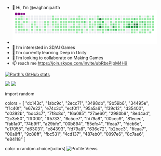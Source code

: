 - 👋 Hi, I’m @vaghaniparth
- ![](https://github.com/vaghaniparth/contribution-graph/blob/main/github-contribution-grid-snake.gif)
- 👀 I’m interested in 3D/AI Games
- 🌱 I’m currently learning Deep in Unity
- 💞️ I’m looking to collaborate on Making Games
- 📫  reach me https://join.skype.com/invite/ubRbePIpM4H9

<!---
vaghaniparth/vaghaniparth is a ✨ special ✨ repository because its `README.md` (this file) appears on your GitHub profile.
You can click the Preview link to take a look at your changes.
--->
[![Parth's GitHub stats](https://github-readme-stats.vercel.app/api?username=vaghaniparth&show_icons=true&include_all_commits=true&count_private=true&theme=jolly&layout=compact)](https://github.com/vaghaniparth/)

<!-- <img src="https://github-readme-stats.vercel.app/api?username=vaghaniparth&show_icons=true&include_all_commits=true&count_private=true&theme=jolly&layout=compact" alt="GitHub Stats for Parth" width="700"> -->

<img src="https://github-readme-streak-stats.herokuapp.com?user=vaghaniparth&theme=jolly" width="700">
<!-- [![Parth's wakatime stats](https://github-readme-stats-git-dev.bestdingsheng.vercel.app/api/wakatime?username=vaghaniparth&theme=deson&title_color=bd93f9&icon_color=a4ffff&text_color=c264af&bg_color=282a36)](https://github.com/vaghaniparth/) -->
<img src="https://github-readme-stats.vercel.app/api/top-langs/?username=vaghaniparth&title_color=ffffff&text_color=c9cacc&icon_color=2bbc8a&bg_color=1d1f21" />

<!-- [![willianrod's wakatime stats](https://github-readme-stats-git-dev.vaghaniparth.vercel.app/api/wakatime?username=vaghaniparth&theme=deson&title_color=bd93f9&icon_color=a4ffff&text_color=c264af&bg_color=282a36)](https://github.com/vaghaniparth/) -->
<!-- ![Top langs](https://github-readme-stats.vercel.app/api/top-langs/?username=vaghaniparth) -->
import random

colors = [
    "dc143c", "1abc9c", "2ecc71", "3498db", "9b59b6", "34495e", "f1c40f", "e67e22", "e74c3c", "ecf0f1",
    "95a5a6", "f39c12", "d35400", "c0392b", "bdc3c7", "7f8c8d", "16a085", "27ae60", "2980b9", "8e44ad",
    "2c3e50", "fff000", "ff5733", "6c5ce7", "fd79a8", "00cec9", "81ecec", "fab1a0", "74b9ff", "a29bfe",
    "00b894", "55efc4", "ffeaa7", "fdcb6e", "e17055", "d63031", "e84393", "fd79a8", "636e72", "b2bec3",
    "ffeaa7", "00a8ff", "9c88ff", "fbc531", "4cd137", "487eb0", "0097e6", "8c7ae6", "e84118"
]

color = random.choice(colors)
![Profile Views](https://komarev.com/ghpvc/?username=vaghaniparth&color={color})
 
